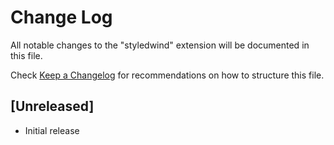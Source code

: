 # Change Log

All notable changes to the "styledwind" extension will be documented in this file.

Check [Keep a Changelog](http://keepachangelog.com/) for recommendations on how to structure this file.

## [Unreleased]

- Initial release